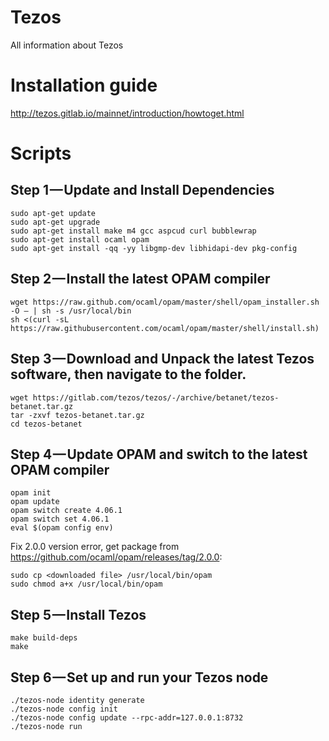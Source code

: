 # Tezos
All information about Tezos

# Installation guide
http://tezos.gitlab.io/mainnet/introduction/howtoget.html

# Scripts

## Step 1 — Update and Install Dependencies
```
sudo apt-get update
sudo apt-get upgrade
sudo apt-get install make m4 gcc aspcud curl bubblewrap
sudo apt-get install ocaml opam
sudo apt-get install -qq -yy libgmp-dev libhidapi-dev pkg-config
```

## Step 2 — Install the latest OPAM compiler
```
wget https://raw.github.com/ocaml/opam/master/shell/opam_installer.sh -O — | sh -s /usr/local/bin
sh <(curl -sL https://raw.githubusercontent.com/ocaml/opam/master/shell/install.sh)
```

## Step 3 — Download and Unpack the latest Tezos software, then navigate to the folder.
```
wget https://gitlab.com/tezos/tezos/-/archive/betanet/tezos-betanet.tar.gz
tar -zxvf tezos-betanet.tar.gz
cd tezos-betanet
```

## Step 4 — Update OPAM and switch to the latest OPAM compiler
```
opam init
opam update
opam switch create 4.06.1
opam switch set 4.06.1
eval $(opam config env)
```

Fix 2.0.0 version error, get package from https://github.com/ocaml/opam/releases/tag/2.0.0: 
```
sudo cp <downloaded file> /usr/local/bin/opam
sudo chmod a+x /usr/local/bin/opam
```

## Step 5 — Install Tezos
```
make build-deps
make
```

## Step 6 — Set up and run your Tezos node
```
./tezos-node identity generate
./tezos-node config init
./tezos-node config update --rpc-addr=127.0.0.1:8732
./tezos-node run
```
